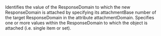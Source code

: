 Identifies the value of the ResponseDomain to which the new ResponseDomain is attached by specifying its attachmentBase number of the target ResponseDomain in the attribute attachmentDomain. Specifies one or more values within the ResponseDomain to which the object is attached (i.e. single item or set).